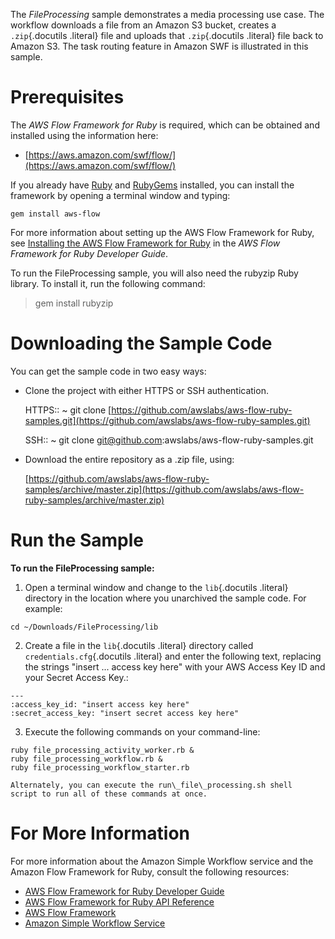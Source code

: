 The *FileProcessing* sample demonstrates a media processing use case.
The workflow downloads a file from an Amazon S3 bucket, creates a
`.zip`{.docutils .literal} file and uploads that `.zip`{.docutils
.literal} file back to Amazon S3. The task routing feature in Amazon SWF
is illustrated in this sample.

Prerequisites
=============

The *AWS Flow Framework for Ruby* is required, which can be obtained and
installed using the information here:

-   [https://aws.amazon.com/swf/flow/](https://aws.amazon.com/swf/flow/)

If you already have [Ruby](https://www.ruby-lang.org/) and
[RubyGems](http://rubygems.org/) installed, you can install the
framework by opening a terminal window and typing:

~~~~ {.literal-block}
gem install aws-flow
~~~~

For more information about setting up the AWS Flow Framework for Ruby,
see [Installing the AWS Flow Framework for
Ruby](http://docs.aws.amazon.com/amazonswf/latest/awsrbflowguide/installing.html)
in the *AWS Flow Framework for Ruby Developer Guide*.

To run the FileProcessing sample, you will also need the rubyzip Ruby
library. To install it, run the following command:

> gem install rubyzip

Downloading the Sample Code
===========================

You can get the sample code in two easy ways:

-   Clone the project with either HTTPS or SSH authentication.

    HTTPS::
      ~ git clone
        [https://github.com/awslabs/aws-flow-ruby-samples.git](https://github.com/awslabs/aws-flow-ruby-samples.git)

    SSH::
      ~ git clone
        [git@github.com](mailto:git@github.com):awslabs/aws-flow-ruby-samples.git

-   Download the entire repository as a .zip file, using:

    [https://github.com/awslabs/aws-flow-ruby-samples/archive/master.zip](https://github.com/awslabs/aws-flow-ruby-samples/archive/master.zip)

Run the Sample
==============

**To run the FileProcessing sample:**

1.  Open a terminal window and change to the `lib`{.docutils .literal}
    directory in the location where you unarchived the sample code. For
    example:

~~~~ {.literal-block}
cd ~/Downloads/FileProcessing/lib
~~~~

2.  Create a file in the `lib`{.docutils .literal} directory called
    `credentials.cfg`{.docutils .literal} and enter the following text,
    replacing the strings "insert ... access key here" with your AWS
    Access Key ID and your Secret Access Key.:

~~~~ {.literal-block}
---
:access_key_id: "insert access key here"
:secret_access_key: "insert secret access key here"
~~~~

3.  Execute the following commands on your command-line:

~~~~ {.literal-block}
ruby file_processing_activity_worker.rb &
ruby file_processing_workflow.rb &
ruby file_processing_workflow_starter.rb
~~~~

    Alternately, you can execute the run\_file\_processing.sh shell
    script to run all of these commands at once.

For More Information
====================

For more information about the Amazon Simple Workflow service and the
Amazon Flow Framework for Ruby, consult the following resources:

-   [AWS Flow Framework for Ruby Developer
    Guide](http://docs.aws.amazon.com/amazonswf/latest/awsrbflowguide/)
-   [AWS Flow Framework for Ruby API
    Reference](https://docs.aws.amazon.com/amazonswf/latest/awsrbflowapi/)
-   [AWS Flow Framework](http://aws.amazon.com/swf/flow/)
-   [Amazon Simple Workflow Service](http://aws.amazon.com/swf/)

